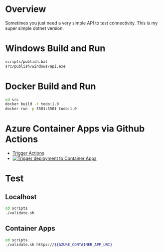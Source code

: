 # Overview
Sometimes you just need a very simple API to test connectivity. This is my super simple dotnet version.

# Windows Build and Run
```bash
scripts/publish.bat
src/publish/windows/api.exe
```

# Docker Build and Run
```bash
cd src
docker build -t todo:1.0 .
docker run -p 5501:5501 todo:1.0
```

# Azure Container Apps via Github Actions 
* [Trigger Actions](https://github.com/briandenicola/simple-api/actions/workflows/main.yaml)
* [![Trigger deployment to Container Apps](https://github.com/briandenicola/simple-api/actions/workflows/main.yaml/badge.svg)](https://github.com/briandenicola/simple-api/actions/workflows/main.yaml)

# Test
## Localhost
```bash
cd scripts
./validate.sh
```

## Container Apps
```bash
cd scripts
./validate.sh https://${AZURE_CONTAINER_APP_URI}
```
